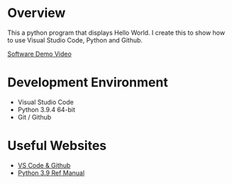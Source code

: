 # Overview

This a python program that displays Hello World. I create this to show how to use Visual Studio Code, Python and Github.

[Software Demo Video](http://youtube.link.goes.here)

# Development Environment

* Visual Studio Code
* Python 3.9.4 64-bit
* Git / Github

# Useful Websites

* [VS Code & Github](https://code.visualstudio.com/docs/editor/versioncontrol)
* [Python 3.9 Ref Manual](https://docs.python.org/3.9/library/)